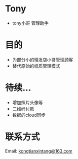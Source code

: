 # Tony
- tony小哥 管理助手

# 目的
- 为部分小的理发店小哥管理顾客
- 替代原始的纸质管理模式

# 待续...
- 增加照片头像等
- 二维码付款
- 数据的cloud同步

# 联系方式
Email: kongtianxintang@163.com
